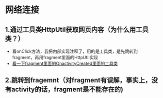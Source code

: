 # 网络连接

##  1.通过工具类HttpUtil获取网页内容（为什么用工具类？）

 - 看onClick方法，我把内部实现注释了，用的是工具类，是先跳转到fragment，再用fragment里面的HttpUtil实现
 - [看一下fragment里面的OnactivityCreated里面的工具类][1]

##  2.跳转到fragemnt（对fragment有误解，事实上，没有activity的话，fragment是不能存在的)






[1]: ./app/src/main/java/com/example/networktest/fragment/BlankFragment.java




